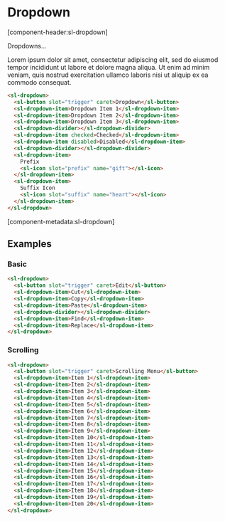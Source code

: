 # Dropdown

[component-header:sl-dropdown]

Dropdowns...

Lorem ipsum dolor sit amet, consectetur adipiscing elit, sed do eiusmod tempor incididunt ut labore et dolore magna aliqua. Ut enim ad minim veniam, quis nostrud exercitation ullamco laboris nisi ut aliquip ex ea commodo consequat.

```html preview
<sl-dropdown>
  <sl-button slot="trigger" caret>Dropdown</sl-button>
  <sl-dropdown-item>Dropdown Item 1</sl-dropdown-item>
  <sl-dropdown-item>Dropdown Item 2</sl-dropdown-item>
  <sl-dropdown-item>Dropdown Item 3</sl-dropdown-item>
  <sl-dropdown-divider></sl-dropdown-divider>
  <sl-dropdown-item checked>Checked</sl-dropdown-item>
  <sl-dropdown-item disabled>Disabled</sl-dropdown-item>
  <sl-dropdown-divider></sl-dropdown-divider>
  <sl-dropdown-item>
    Prefix
    <sl-icon slot="prefix" name="gift"></sl-icon>
  </sl-dropdown-item>
  <sl-dropdown-item>
    Suffix Icon
    <sl-icon slot="suffix" name="heart"></sl-icon>
  </sl-dropdown-item>
</sl-dropdown>
```

[component-metadata:sl-dropdown]

## Examples

### Basic

```html preview
<sl-dropdown>
  <sl-button slot="trigger" caret>Edit</sl-button>
  <sl-dropdown-item>Cut</sl-dropdown-item>
  <sl-dropdown-item>Copy</sl-dropdown-item>
  <sl-dropdown-item>Paste</sl-dropdown-item>
  <sl-dropdown-divider></sl-dropdown-divider>
  <sl-dropdown-item>Find</sl-dropdown-item>
  <sl-dropdown-item>Replace</sl-dropdown-item>
</sl-dropdown>
```

### Scrolling

```html preview
<sl-dropdown>
  <sl-button slot="trigger" caret>Scrolling Menu</sl-button>
  <sl-dropdown-item>Item 1</sl-dropdown-item>
  <sl-dropdown-item>Item 2</sl-dropdown-item>
  <sl-dropdown-item>Item 3</sl-dropdown-item>
  <sl-dropdown-item>Item 4</sl-dropdown-item>
  <sl-dropdown-item>Item 5</sl-dropdown-item>
  <sl-dropdown-item>Item 6</sl-dropdown-item>
  <sl-dropdown-item>Item 7</sl-dropdown-item>
  <sl-dropdown-item>Item 8</sl-dropdown-item>
  <sl-dropdown-item>Item 9</sl-dropdown-item>
  <sl-dropdown-item>Item 10</sl-dropdown-item>
  <sl-dropdown-item>Item 11</sl-dropdown-item>
  <sl-dropdown-item>Item 12</sl-dropdown-item>
  <sl-dropdown-item>Item 13</sl-dropdown-item>
  <sl-dropdown-item>Item 14</sl-dropdown-item>
  <sl-dropdown-item>Item 15</sl-dropdown-item>
  <sl-dropdown-item>Item 16</sl-dropdown-item>
  <sl-dropdown-item>Item 17</sl-dropdown-item>
  <sl-dropdown-item>Item 18</sl-dropdown-item>
  <sl-dropdown-item>Item 19</sl-dropdown-item>
  <sl-dropdown-item>Item 20</sl-dropdown-item>
</sl-dropdown>
```